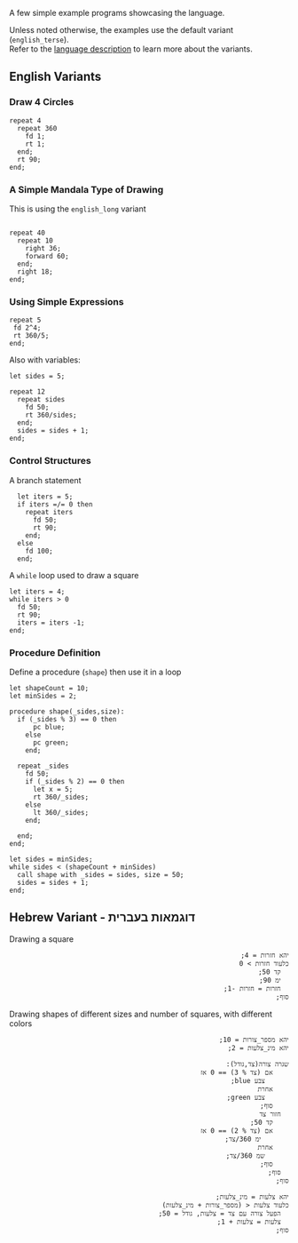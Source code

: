 A few simple example programs showcasing the language.

Unless noted otherwise, the examples use the default variant (`english_terse`).  
Refer to the [language description](./Lang.md) to learn more about the variants.

## English Variants

### Draw 4  Circles

```
repeat 4
  repeat 360
    fd 1;
    rt 1;
  end;
  rt 90;
end;
```

### A Simple Mandala Type of Drawing

This is using the `english_long` variant

```

repeat 40
  repeat 10
    right 36;
    forward 60;
  end;
  right 18;
end;
```

### Using Simple Expressions

```
repeat 5
 fd 2^4;
 rt 360/5;
end;
```

Also with variables:

```
let sides = 5;

repeat 12
  repeat sides
    fd 50;
    rt 360/sides;
  end;
  sides = sides + 1;
end;
```

### Control Structures

A branch statement

```
  let iters = 5;
  if iters =/= 0 then
    repeat iters
      fd 50;
      rt 90;
    end;
  else
    fd 100;
  end;
```

A `while` loop used to draw a square

```
let iters = 4;
while iters > 0
  fd 50;
  rt 90;
  iters = iters -1;
end;
```

### Procedure Definition

Define a procedure (`shape`) then use it in a loop

```
let shapeCount = 10;
let minSides = 2;

procedure shape(_sides,size):
  if (_sides % 3) == 0 then
      pc blue;
    else
      pc green;
    end;
  
  repeat _sides
    fd 50;
    if (_sides % 2) == 0 then
      let x = 5;
      rt 360/_sides;
    else
      lt 360/_sides;
    end;

  end;
end;

let sides = minSides;
while sides < (shapeCount + minSides)
  call shape with _sides = sides, size = 50;
  sides = sides + 1;
end;
```

## Hebrew Variant - דוגמאות בעברית

Drawing a square

<span style="direction:rtl">

```
יהא חזרות = 4;
כלעוד חזרות > 0
  קד 50;
  ימ 90;
  חזרות = חזרות -1;
סוף;
```
</span>

Drawing shapes of different sizes and number of squares, with different colors

<span style="direction:rtl">

```
יהא מספר_צורות = 10;
יהא מינ_צלעות = 2;

שגרה צורה(צד,גודל):
    אם (צד % 3) == 0 אז
      צבע blue;
    אחרת
      צבע green;
    סוף;
  חזור צד
    קד 50;
    אם (צד % 2) == 0 אז
       ימ 360/צד;
    אחרת
      שמ 360/צד;
    סוף;
  סוף;
סוף;

יהא צלעות = מינ_צלעות;
כלעוד צלעות < (מספר_צורות + מינ_צלעות)
  הפעל צורה עם צד = צלעות, גודל = 50;
  צלעות = צלעות + 1;
סוף;
```

</span>